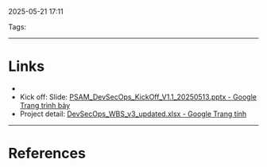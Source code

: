 2025-05-21 17:11

Tags: 

---

# Links
- 
- Kick off: Slide: [PSAM_DevSecOps_KickOff_V1.1_20250513.pptx - Google Trang trình bày](https://docs.google.com/presentation/d/1UInlvUGyg2SCqqOw5L9WF8fXtBGPKaPt/edit?slide=id.p39#slide=id.p39)
- Project detail: [DevSecOps_WBS_v3_updated.xlsx - Google Trang tính](https://docs.google.com/spreadsheets/d/1WmiCCGI4FQObK4vMvQVmoQO36i119i0z/edit?gid=1056830304#gid=1056830304)

---
# References
